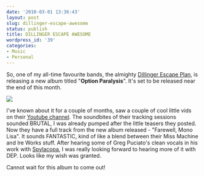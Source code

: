 ```yaml
---
date: '2010-03-01 13:36:43'
layout: post
slug: dillinger-escape-awesome
status: publish
title: DILLINGER ESCAPE AWESOME
wordpress_id: '39'
categories:
- Music
- Personal
---
```


So, one of my all-time favourite bands, the almighty [Dillinger Escape Plan](http://www.myspace.com/dillingerescapeplan), is releasing a new album titled "**Option Paralysis**". It's set to be released near the end of this month.

[![](http://sambro.is-super-awesome.com/wp-content/uploads/optionparalysis-300x300.jpg)](http://sambro.is-super-awesome.com/wp-content/uploads/optionparalysis.jpg)

I've known about it for a couple of months, saw a couple of cool little vids on their [Youtube channel](http://www.youtube.com/user/ChuckBillyTotemPoll). The soundbites of their tracking sessions sounded BRUTAL, I was already pumped after the little teasers they posted. Now they have a full track from the new album released - "Farewell, Mono Lisa". It sounds FANTASTIC, kind of like a blend between their Miss Machine and Ire Works stuff. After hearing some of Greg Puciato's clean vocals in his work with [Spylacopa](http://www.myspace.com/spylacopa), I was really looking forward to hearing more of it with DEP. Looks like my wish was granted.

Cannot wait for this album to come out!
